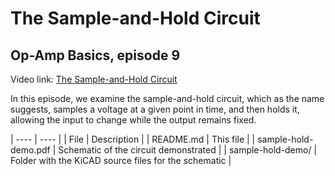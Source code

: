 # The Sample-and-Hold Circuit
## Op-Amp Basics, episode 9

Video link: [The Sample-and-Hold Circuit](https://youtu.be/HWeC76cWyUw)

In this episode, we examine the sample-and-hold circuit, which
as the name suggests, samples a voltage at a given point in time,
and then holds it, allowing the input to change while the output
remains fixed.

| ---- | ---- |
| File | Description |
| README.md | This file |
| sample-hold-demo.pdf | Schematic of the circuit demonstrated |
| sample-hold-demo/ | Folder with the KiCAD source files for the schematic |

